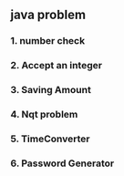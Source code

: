 ## java problem

### 1. number check
### 2. Accept an integer
### 3. Saving Amount 
### 4. Nqt problem 
### 5. TimeConverter
### 6. Password Generator
